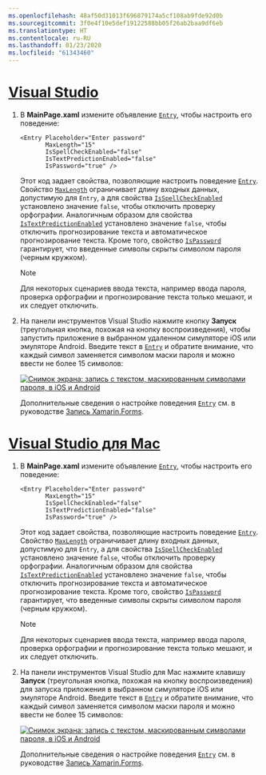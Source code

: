 ```yaml
---
ms.openlocfilehash: 48af50d31013f696879174a5cf108ab9fde92d0b
ms.sourcegitcommit: 3f0e4f10e5def19122588bb05f26ab2baa9df6eb
ms.translationtype: HT
ms.contentlocale: ru-RU
ms.lasthandoff: 01/23/2020
ms.locfileid: "61343460"
---
```

# <a name="visual-studiotabvswin"></a>[Visual Studio](#tab/vswin)

1. В **MainPage.xaml** измените объявление [`Entry`](xref:Xamarin.Forms.Entry), чтобы настроить его поведение:

    ```xaml
    <Entry Placeholder="Enter password"
           MaxLength="15"
           IsSpellCheckEnabled="false"
           IsTextPredictionEnabled="false"
           IsPassword="true" />
    ```

    Этот код задает свойства, позволяющие настроить поведение [`Entry`](xref:Xamarin.Forms.Entry). Свойство [`MaxLength`](xref:Xamarin.Forms.InputView.MaxLength) ограничивает длину входных данных, допустимую для `Entry`, а для свойства [`IsSpellCheckEnabled`](xref:Xamarin.Forms.InputView.IsSpellCheckEnabled) установлено значение `false`, чтобы отключить проверку орфографии. Аналогичным образом для свойства [`IsTextPredictionEnabled`](xref:Xamarin.Forms.Entry.IsTextPredictionEnabled) установлено значение `false`, чтобы отключить прогнозирование текста и автоматическое прогнозирование текста. Кроме того, свойство [`IsPassword`](xref:Xamarin.Forms.Entry.IsPassword) гарантирует, что введенные символы скрыты символом пароля (черным кружком).

    > [!NOTE]
    > Для некоторых сценариев ввода текста, например ввода пароля, проверка орфографии и прогнозирование текста только мешают, и их следует отключить.

1. На панели инструментов Visual Studio нажмите кнопку **Запуск** (треугольная кнопка, похожая на кнопку воспроизведения), чтобы запустить приложение в выбранном удаленном симуляторе iOS или эмуляторе Android. Введите текст в [`Entry`](xref:Xamarin.Forms.Entry) и обратите внимание, что каждый символ заменяется символом маски пароля и можно ввести не более 15 символов:

    [![Снимок экрана: запись с текстом, маскированным символами пароля, в iOS и Android](../images/customize-behavior.png "Запись с маскированными символами пароля")](../images/customize-behavior-large.png#lightbox "Запись с маскированными символами пароля")

    Дополнительные сведения о настройке поведения [`Entry`](xref:Xamarin.Forms.Entry) см. в руководстве [Запись Xamarin.Forms](~/xamarin-forms/user-interface/text/entry.md).

# <a name="visual-studio-for-mactabvsmac"></a>[Visual Studio для Mac](#tab/vsmac)

1. В **MainPage.xaml** измените объявление [`Entry`](xref:Xamarin.Forms.Entry), чтобы настроить его поведение:

    ```xaml
    <Entry Placeholder="Enter password"
           MaxLength="15"
           IsSpellCheckEnabled="false"
           IsTextPredictionEnabled="false"
           IsPassword="true" />
    ```

    Этот код задает свойства, позволяющие настроить поведение [`Entry`](xref:Xamarin.Forms.Entry). Свойство [`MaxLength`](xref:Xamarin.Forms.InputView.MaxLength) ограничивает длину входных данных, допустимую для `Entry`, а для свойства [`IsSpellCheckEnabled`](xref:Xamarin.Forms.InputView.IsSpellCheckEnabled) установлено значение `false`, чтобы отключить проверку орфографии. Аналогичным образом для свойства [`IsTextPredictionEnabled`](xref:Xamarin.Forms.Entry.IsTextPredictionEnabled) установлено значение `false`, чтобы отключить прогнозирование текста и автоматическое прогнозирование текста. Кроме того, свойство [`IsPassword`](xref:Xamarin.Forms.Entry.IsPassword) гарантирует, что введенные символы скрыты символом пароля (черным кружком).

    > [!NOTE]
    > Для некоторых сценариев ввода текста, например ввода пароля, проверка орфографии и прогнозирование текста только мешают, и их следует отключить.

1. На панели инструментов Visual Studio для Mac нажмите клавишу **Запуск** (треугольная кнопка, похожая на кнопку воспроизведения) для запуска приложения в выбранном симуляторе iOS или эмуляторе Android. Введите текст в [`Entry`](xref:Xamarin.Forms.Entry) и обратите внимание, что каждый символ заменяется символом маски пароля и можно ввести не более 15 символов:

    [![Снимок экрана: запись с текстом, маскированным символами пароля, в iOS и Android](../images/customize-behavior.png "Запись с маскированными символами пароля")](../images/customize-behavior-large.png#lightbox "Запись с маскированными символами пароля")

    Дополнительные сведения о настройке поведения [`Entry`](xref:Xamarin.Forms.Entry) см. в руководстве [Запись Xamarin.Forms](~/xamarin-forms/user-interface/text/entry.md).
